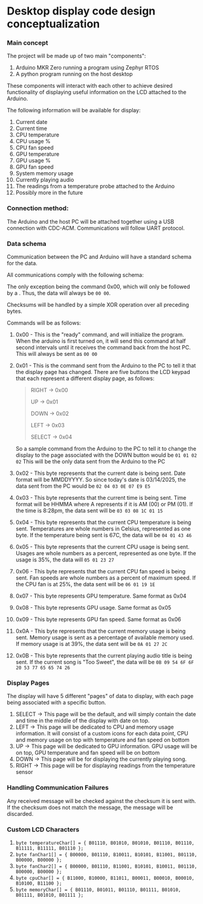 
# Desktop display code design conceptualization

### Main concept
The project will be made up of two main "components":

1. Arduino MKR Zero running a program using Zephyr RTOS
2. A python program running on the host desktop

These components will interact with each other to achieve desired functionality of displaying useful information on the LCD attached to the Arduino.

The following information will be available for display:

1. Current date
2. Current time
3. CPU temperature
4. CPU usage %
5. CPU fan speed
6. GPU temperature
7. GPU usage %
8. GPU fan speed
9. System memory usage
10.  Currently playing audio
11. The readings from a temperature probe attached to the Arduino
12. Possibly more in the future

### Connection method:
The Arduino and the host PC will be attached together using a USB connection with CDC-ACM. Communications will follow UART protocol.

### Data schema
Communication between the PC and Arduino will have a standard schema for the data.

All communications comply with the following schema:
<CommandByte> <DataLengthByte> <DataBytes> <ChecksumByte>

The only exception being the command 0x00, which will only be followed by a <ChecksumByte>. Thus, the data will always be `00 00`.

Checksums will be handled by a simple XOR operation over all preceding bytes.

Commands will be as follows:

1. 0x00 - This is the "ready" command, and will initialize the program. When the arduino is first turned on, it will send this command at half second intervals until it receives the command back from the host PC. This will always be sent as `00 00`
2. 0x01 - This is the command sent from the Arduino to the PC to tell it that the display page has changed. There are five buttons the LCD keypad that each represent a different display page, as follows:
   > RIGHT -> 0x00
   > 
   > UP -> 0x01
   > 
   > DOWN -> 0x02
   > 
   > LEFT -> 0x03
   > 
   > SELECT -> 0x04
   
   So a sample command from the Arduino to the PC to tell it to change the display to the page associated with the DOWN button would be `01 01 02 02`
   This will be the only data sent from the Arduino to the PC
3. 0x02 - This byte represents that the current date is being sent. Date format will be MMDDYYYY. So since today's date is 03/14/2025, the data sent from the PC would be `02 04 03 0E 07 E9 E5`
4. 0x03 - This byte represents that the current time is being sent. Time format will be HHMMA where A represents if it is AM (00) or PM (01). If the time is 8:28pm, the data sent will be `03 03 08 1C 01 15`
5. 0x04 - This byte represents that the current CPU temperature is being sent. Temperatures are whole numbers in Celsius, represented as one byte. If the temperature being sent is 67C, the data will be `04 01 43 46`
6. 0x05 - This byte represents that the current CPU usage is being sent. Usages are whole numbers as a percent, represented as one byte. If the usage is 35%, the data will `05 01 23 27`
7. 0x06 - This byte represents that the current CPU fan speed is being sent. Fan speeds are whole numbers as a percent of maximum speed. If the CPU fan is at 25%, the data sent will be `06 01 19 1E`
8. 0x07 - This byte represents GPU temperature. Same format as 0x04
9. 0x08 - This byte represents GPU usage. Same format as 0x05
10. 0x09 - This byte represents GPU fan speed. Same format as 0x06
11. 0x0A - This byte represents that the current memory usage is being sent. Memory usage is sent as a percentage of available memory used. If memory usage is at 39%, the data sent will be `0A 01 27 2C`
12.  0x0B - This byte represents that the current playing audio title is being sent. If the current song is "Too Sweet", the data will be `0B 09 54 6F 6F 20 53 77 65 65 74 26`

### Display Pages
The display will have 5 different "pages" of data to display, with each page being associated with a specific button.

1. SELECT -> This page will be the default, and will simply contain the date and time in the middle of the display with date on top.
2. LEFT -> This page will be dedicated to CPU and memory usage information. It will consist of a custom icons for each data point, CPU and memory usage on top with temperature and fan speed on bottom
3. UP -> This page will be dedicated to GPU information. GPU usage will be on top, GPU temperature and fan speed will be on bottom
4. DOWN -> This page will be for displaying the currently playing song.
5. RIGHT -> This page will be for displaying readings from the temperature sensor

### Handling Communication Failures
Any received message will be checked against the checksum it is sent with. If the checksum does not match the message, the message will be discarded.
### Custom LCD Characters
1. `byte temperatureChar[] = {
  B01110,
  B01010,
  B01010,
  B01110,
  B01110,
  B11111,
  B11111,
  B01110
};`
2. `byte fanChar1[] = {
  B00000,
  B01110,
  B10011,
  B10101,
  B11001,
  B01110,
  B00000,
  B00000
};`
3. `byte fanChar2[] = {
  B00000,
  B01110,
  B11001,
  B10101,
  B10011,
  B01110,
  B00000,
  B00000
};`
4. `byte cpuChar[] = {
  B11000,
  B10000,
  B11011,
  B00011,
  B00010,
  B00010,
  B10100,
  B11100
};`
5. `byte memoryChar[] = {
  B01110,
  B01011,
  B01110,
  B01111,
  B01010,
  B01111,
  B01010,
  B01111
};`